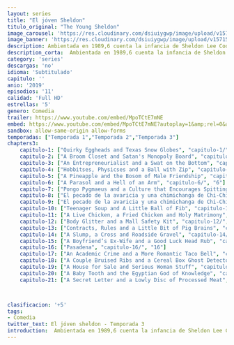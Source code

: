 ```yaml
---
layout: series
title: "El jóven Sheldon"
titulo_original: "The Young Sheldon"
image_carousel: 'https://res.cloudinary.com/dsiuiygwp/image/upload/v1571541377/sheldon-min_vp8pwe.jpg'
image_banner: 'https://res.cloudinary.com/dsiuiygwp/image/upload/v1571541380/dise%C3%B1o-18-min_prx62a.jpg'
description: Ambientada en 1989,6​ cuenta la infancia de Sheldon Lee Cooper, su incorporación al instituto a la temprana edad de 9 años y la relación que mantiene Sheldon con el resto de miembros de su familia.Para el joven Sheldon Cooper (Iain Armitage) de nueve años, no es fácil crecer en el Este de Texas. Ser una mente privilegiada capaz de entender matemáticas y ciencias avanzadas no siempre resulta útil en un lugar en el que la Iglesia y el fútbol americano se llevan el protagonismo. Así que mientras el vulnerable, superdotado e ingenuo Sheldon debe aprender a lidiar con el mundo, su convencional familia debe aprender a lidiar con él.
description_corta:  Ambientada en 1989,6​ cuenta la infancia de Sheldon Lee Cooper, su incorporación al instituto a la temprana edad de 9 años y la relación que mantiene Sheldon con el resto de miembros de su familia.Para el joven Sheldon Cooper (Iain Armitage) de nueve años, no es fácil crecer en....
category: 'series'
descargas: 'no'
idioma: 'Subtitulado'
capitulo: ''
anio: '2019'
episodios: '11'
calidad: 'Full HD'
estrellas: '5'
genero: Comedia
trailer: https://www.youtube.com/embed/MpoTCtE7mNE
embed: https://www.youtube.com/embed/MpoTCtE7mNE?autoplay=1&amp;rel=0&amp;hd=1&border=0&wmode=opaque&enablejsapi=1&modestbranding=1&controls=1&showinfo=0
sandbox: allow-same-origin allow-forms
temporadas: ["Temporada 1","Temporada 2","Temporada 3"]
chapters3:
    capitulo-1: ["Quirky Eggheads and Texas Snow Globes", "capitulo-1/", "1"]
    capitulo-2: ["A Broom Closet and Satan's Monopoly Board", "capitulo-2/", "2"]
    capitulo-3: ["An Entrepreneurialist and a Swat on the Bottom", "capitulo-3/", "3"]
    capitulo-4: ["Hobbitses, Physicses and a Ball with Zip", "capitulo-4/", "4"]
    capitulo-5: ["A Pineapple and the Bosom of Male Friendship", "capitulo-5/", "5"]
    capitulo-6: ["A Parasol and a Hell of an Arm", "capitulo-6/", "6"]
    capitulo-7: ["Pongo Pygmaeus and a Culture that Encourages Spitting", "capitulo-7/", "7"]
    capitulo-8: ["El pecado de la avaricia y una chimichanga de Chi-Chi", "capitulo-8/", "8"]
    capitulo-9: ["El pecado de la avaricia y una chimichanga de Chi-Chi", "capitulo-9/", "9"]
    capitulo-10: ["Teenager Soup and A Little Ball of Fib", "capitulo-10/", "10"]
    capitulo-11: ["A Live Chicken, a Fried Chicken and Holy Matrimony", "capitulo-11/", "11"]
    capitulo-12: ["Body Glitter and a Mall Safety Kit", "capitulo-12/", "12"]
    capitulo-13: ["Contracts, Rules and a Little Bit of Pig Brains", "capitulo-13/", "13"]
    capitulo-14: ["A Slump, a Cross and Roadside Gravel", "capitulo-14/", "14"]
    capitulo-15: ["A Boyfriend’s Ex-Wife and a Good Luck Head Rub", "capitulo-15/", "15"]
    capitulo-16: ["Pasadena", "capitulo-16/", "16"]
    capitulo-17: ["An Academic Crime and a More Romantic Taco Bell", "capitulo-17/", "17"]
    capitulo-18: ["A Couple Bruised Ribs and a Cereal Box Ghost Detector", "capitulo-18/", "18"]
    capitulo-19: ["A House for Sale and Serious Woman Stuff", "capitulo-19/", "19"]
    capitulo-20: ["A Baby Tooth and the Egyptian God of Knowledge", "capitulo-20/", "20"]
    capitulo-21: ["A Secret Letter and a Lowly Disc of Processed Meat", "capitulo-21/", "21"]



clasificacion: '+5'
tags:
- Comedia
twitter_text: El jóven sheldon - Temporada 3
introduction:  Ambientada en 1989,6​ cuenta la infancia de Sheldon Lee Cooper, su incorporación al instituto a la temprana edad de 9 años y la relación que mantiene Sheldon con el resto de miembros de su familia.Para el joven Sheldon Cooper (Iain Armitage) de nueve años, no es fácil crecer en....
---
```












